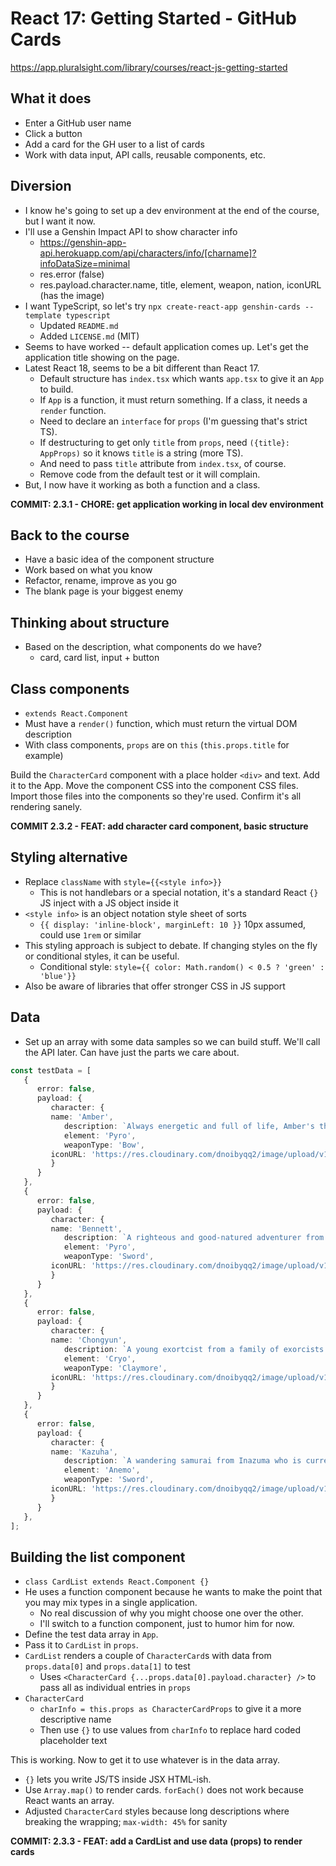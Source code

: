 # React 17: Getting Started - GitHub Cards
https://app.pluralsight.com/library/courses/react-js-getting-started

## What it does
* Enter a GitHub user name
* Click a button
* Add a card for the GH user to a list of cards
* Work with data input, API calls, reusable components, etc.

## Diversion
* I know he's going to set up a dev environment at the end of the course, but I want it now.
* I'll use a Genshin Impact API to show character info
   * https://genshin-app-api.herokuapp.com/api/characters/info/[charname]?infoDataSize=minimal
   * res.error (false)
   * res.payload.character.name, title, element, weapon, nation, iconURL (has the image)
* I want TypeScript, so let's try `npx create-react-app genshin-cards --template typescript`
   * Updated `README.md`
   * Added `LICENSE.md` (MIT)
* Seems to have worked -- default application comes up. Let's get the application title showing on the page.
* Latest React 18, seems to be a bit different than React 17.
   * Default structure has `index.tsx` which wants `app.tsx` to give it an `App` to build.
   * If `App` is a function, it must return something. If a class, it needs a `render` function.
   * Need to declare an `interface` for `props` (I'm guessing that's strict TS).
   * If destructuring to get only `title` from `props`, need `({title}: AppProps)` so it knows `title` is a string (more TS).
   * And need to pass `title` attribute from `index.tsx`, of course.
   * Remove code from the default test or it will complain.
* But, I now have it working as both a function and a class.

**COMMIT: 2.3.1 - CHORE: get application working in local dev environment**

## Back to the course
* Have a basic idea of the component structure
* Work based on what you know
* Refactor, rename, improve as you go
* The blank page is your biggest enemy

## Thinking about structure
* Based on the description, what components do we have?
   * card, card list, input + button

## Class components
* `extends React.Component`
* Must have a `render()` function, which must return the virtual DOM description
* With class components, `props` are on `this` (`this.props.title` for example)

Build the `CharacterCard` component with a place holder `<div>` and text. Add it to the App.
Move the component CSS into the component CSS files.
Import those files into the components so they're used.
Confirm it's all rendering sanely.

**COMMIT 2.3.2 - FEAT: add character card component, basic structure**

## Styling alternative
* Replace `className` with `style={{<style info>}}`
   * This is not handlebars or a special notation, it's a standard React `{}` JS inject with a JS object inside it
* `<style info>` is an object notation style sheet of sorts 
   * `{{ display: 'inline-block', marginLeft: 10 }}` 10px assumed, could use `1rem` or similar
* This styling approach is subject to debate. If changing styles on the fly or conditional styles, it can be useful.
   * Conditional style: `style={{ color: Math.random() < 0.5 ? 'green' : 'blue'}}`
* Also be aware of libraries that offer stronger CSS in JS support

## Data
* Set up an array with some data samples so we can build stuff. We'll call the API later. Can have just the parts we care about.

```typescript
const testData = [
   {
      error: false,
      payload: {
         character: {
         name: 'Amber',
			description: `Always energetic and full of life, Amber's the best - albeit only - Outrider of the Knights of Favonius.`,
			element: 'Pyro',
			weaponType: 'Bow',
         iconURL: 'https://res.cloudinary.com/dnoibyqq2/image/upload/v1622044760/genshin-app/characters/amber/icon.png'
         }
      }
   },
   {
      error: false,
      payload: {
         character: {
         name: 'Bennett',
			description: `A righteous and good-natured adventurer from Mondstadt who's unfortunately extremely unlucky.`
			element: 'Pyro',
			weaponType: 'Sword',
         iconURL: 'https://res.cloudinary.com/dnoibyqq2/image/upload/v1622044760/genshin-app/characters/bennett/icon.png'
         }
      }
   },
   {
      error: false,
      payload: {
         character: {
         name: 'Chongyun',
			description: `A young exortcist from a family of exorcists. He does everything he can to suppress his pure positive energy.`
			element: 'Cryo',
			weaponType: 'Claymore',
         iconURL: 'https://res.cloudinary.com/dnoibyqq2/image/upload/v1622044760/genshin-app/characters/chongyun/icon.png'
         }
      }
   },
   {
      error: false,
      payload: {
         character: {
         name: 'Kazuha',
			description: `A wandering samurai from Inazuma who is currently with Liyue's Crux Fleet. A gentle and carefree soul whose heart hides a great many burdens from the past. It's hard to say if weathering life's storms has eroded any sharp edges he once had or his reserved nature keeps them hidden from view. The first time most people meet Kaedehara Kazuha, they presume he is just another trainee crew member aboard The Crux.`
			element: 'Anemo',
			weaponType: 'Sword',
         iconURL: 'https://res.cloudinary.com/dnoibyqq2/image/upload/v1625656971/genshin-app/characters/kazuha/icon.png'
         }
      }
   }, 
];
```

## Building the list component
* `class CardList extends React.Component {}`
* He uses a function component because he wants to make the point that you may mix types in a single application.
   * No real discussion of why you might choose one over the other.
   * I'll switch to a function component, just to humor him for now.
* Define the test data array in `App`.
* Pass it to `CardList` in `props`.
* `CardList` renders a couple of `CharacterCard`s with data from `props.data[0]` and `props.data[1]` to test
   * Uses `<CharacterCard {...props.data[0].payload.character} />` to pass all as individual entries in `props`
* `CharacterCard`
   * `charInfo = this.props as CharacterCardProps` to give it a more descriptive name
   * Then use `{}` to use values from `charInfo` to replace hard coded placeholder text

This is working. Now to get it to use whatever is in the data array.
* `{}` lets you write JS/TS inside JSX HTML-ish.
* Use `Array.map()` to render cards. `forEach()` does not work because React wants an array.
* Adjusted `CharacterCard` styles because long descriptions where breaking the wrapping; `max-width: 45%` for sanity

**COMMIT: 2.3.3 - FEAT: add a CardList and use data (props) to render cards**


